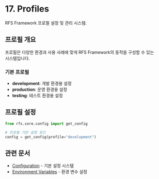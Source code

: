 # 17. Profiles

RFS Framework 프로필 설정 및 관리 시스템.

## 프로필 개요

프로필은 다양한 환경과 사용 사례에 맞게 RFS Framework의 동작을 구성할 수 있는 시스템입니다.

### 기본 프로필

- **development**: 개발 환경용 설정
- **production**: 운영 환경용 설정
- **testing**: 테스트 환경용 설정

## 프로필 설정

```python
from rfs.core.config import get_config

# 프로필 기반 설정 로드
config = get_config(profile="development")
```

## 관련 문서

- [Configuration](03-configuration.md) - 기본 설정 시스템
- [Environment Variables](api/core/config.md) - 환경 변수 설정
